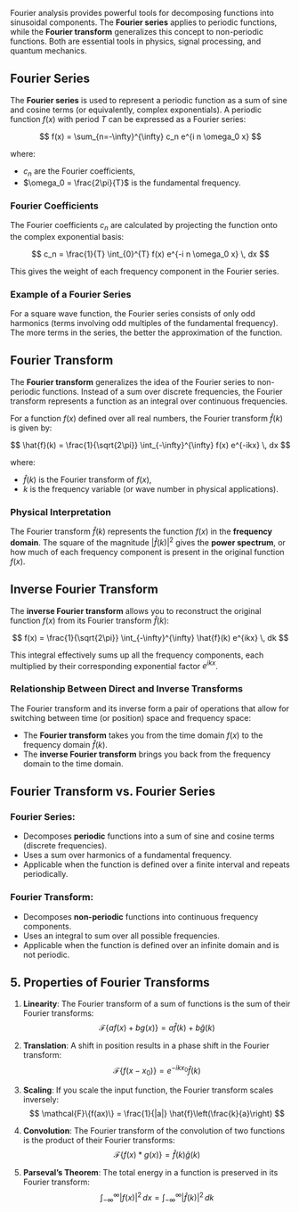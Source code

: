 
Fourier analysis provides powerful tools for decomposing functions into sinusoidal components. The **Fourier series** applies to periodic functions, while the **Fourier transform** generalizes this concept to non-periodic functions. Both are essential tools in physics, signal processing, and quantum mechanics.
## Fourier Series
The **Fourier series** is used to represent a periodic function as a sum of sine and cosine terms (or equivalently, complex exponentials). A periodic function $f(x)$ with period $T$ can be expressed as a Fourier series:

$$
f(x) = \sum_{n=-\infty}^{\infty} c_n e^{i n \omega_0 x}
$$

where:
- $c_n$ are the Fourier coefficients,
- $\omega_0 = \frac{2\pi}{T}$ is the fundamental frequency.

### Fourier Coefficients

The Fourier coefficients $c_n$ are calculated by projecting the function onto the complex exponential basis:

$$
c_n = \frac{1}{T} \int_{0}^{T} f(x) e^{-i n \omega_0 x} \, dx
$$

This gives the weight of each frequency component in the Fourier series.
### Example of a Fourier Series

For a square wave function, the Fourier series consists of only odd harmonics (terms involving odd multiples of the fundamental frequency). The more terms in the series, the better the approximation of the function.

## Fourier Transform

The **Fourier transform** generalizes the idea of the Fourier series to non-periodic functions. Instead of a sum over discrete frequencies, the Fourier transform represents a function as an integral over continuous frequencies.

For a function $f(x)$ defined over all real numbers, the Fourier transform $\hat{f}(k)$ is given by:

$$
\hat{f}(k) = \frac{1}{\sqrt{2\pi}} \int_{-\infty}^{\infty} f(x) e^{-ikx} \, dx
$$

where:
- $\hat{f}(k)$ is the Fourier transform of $f(x)$,
- $k$ is the frequency variable (or wave number in physical applications).

### Physical Interpretation

The Fourier transform $\hat{f}(k)$ represents the function $f(x)$ in the **frequency domain**. The square of the magnitude $|\hat{f}(k)|^2$ gives the **power spectrum**, or how much of each frequency component is present in the original function $f(x)$.

## Inverse Fourier Transform

The **inverse Fourier transform** allows you to reconstruct the original function $f(x)$ from its Fourier transform $\hat{f}(k)$:

$$
f(x) = \frac{1}{\sqrt{2\pi}} \int_{-\infty}^{\infty} \hat{f}(k) e^{ikx} \, dk
$$

This integral effectively sums up all the frequency components, each multiplied by their corresponding exponential factor $e^{ikx}$.

### Relationship Between Direct and Inverse Transforms

The Fourier transform and its inverse form a pair of operations that allow for switching between time (or position) space and frequency space:
- The **Fourier transform** takes you from the time domain $f(x)$ to the frequency domain $\hat{f}(k)$.
- The **inverse Fourier transform** brings you back from the frequency domain to the time domain.

## Fourier Transform vs. Fourier Series

### Fourier Series:
- Decomposes **periodic** functions into a sum of sine and cosine terms (discrete frequencies).
- Uses a sum over harmonics of a fundamental frequency.
- Applicable when the function is defined over a finite interval and repeats periodically.

### Fourier Transform:
- Decomposes **non-periodic** functions into continuous frequency components.
- Uses an integral to sum over all possible frequencies.
- Applicable when the function is defined over an infinite domain and is not periodic.

## 5. Properties of Fourier Transforms

1. **Linearity**:
   The Fourier transform of a sum of functions is the sum of their Fourier transforms:
   $$
   \mathcal{F}\{a f(x) + b g(x)\} = a \hat{f}(k) + b \hat{g}(k)
   $$

2. **Translation**:
   A shift in position results in a phase shift in the Fourier transform:
   $$
   \mathcal{F}\{f(x - x_0)\} = e^{-ikx_0} \hat{f}(k)
   $$

3. **Scaling**:
   If you scale the input function, the Fourier transform scales inversely:
   $$
   \mathcal{F}\{f(ax)\} = \frac{1}{|a|} \hat{f}\left(\frac{k}{a}\right)
   $$

4. **Convolution**:
   The Fourier transform of the convolution of two functions is the product of their Fourier transforms:
   $$
   \mathcal{F}\{f(x) * g(x)\} = \hat{f}(k) \hat{g}(k)
   $$

5. **Parseval’s Theorem**:
   The total energy in a function is preserved in its Fourier transform:
   $$
   \int_{-\infty}^{\infty} |f(x)|^2 \, dx = \int_{-\infty}^{\infty} |\hat{f}(k)|^2 \, dk
   $$
